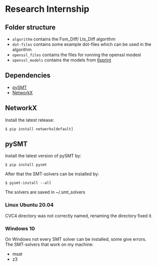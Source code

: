 # Research Internship

## Folder structure
- `algorithm` contains the Fsm_Diff/ Lts_Diff algorithm
- `dot-files` contains some example dot-files which can be used in the algorithm
- `openssl_files` contains the files for running the openssl modesl
- `openssl_models` contains the models from [tlsprint](https://github.com/tlsprint/models/tree/master/models/openssl)

## Dependencies
<ul>
<li> <a href="https://pysmt.readthedocs.io/en/latest/"> pySMT </a> </li>
<li> <a href="https://networkx.org/"> NetworkX </a> </li>
</ul>

## NetworkX
Install the latest release:
```
$ pip install networkx[default]
```

## pySMT
Install the latest version of pySMT by:
```
$ pip install pysmt
```
After that the SMT-solvers can be installed by:
```
$ pysmt-install --all
```

The solvers are saved in ~/.smt_solvers

### Linux Ubuntu 20.04
CVC4 directory was not correctly named, renaming the directory fixed it.

### Windows 10
On Windows not every SMT solver can be installed, some give errors.\
The SMT-solvers that work on my machine:
<ul>
<li> msat </li>
<li> z3 </li>
</ul>

